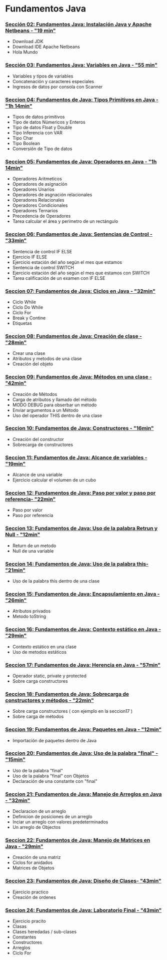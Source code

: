 # Fundamentos Java

### [Sección 02: Fundamentos Java: Instalación Java y Apache Netbeans - "19 min" ](./seccion02)

* Download JDK
* Download IDE Apache Netbeans
* Hola Mundo

### [Sección 03: Fundamentos Java: Variables en Java - "55 min"](./seccion03)
* Variables y tipos de variables
* Concatenación y caracteres especiales
* Ingresos de datos por consola con Scanner

### [Seccion 04: Fundamentos de Java: Tipos Primitivos en Java - "1h 14min"](./seccion04)
* Tipos de datos primitivos
* Tipo de datos Númericos y Enteros
* Tipo de datos Float y Double
* Tipo Inferencia con VAR
* Tipo Char 
* Tipo Boolean
* Conversión de Tipo de datos

### [Seccion 05: Fundamentos de Java: Operadores en Java - "1h 14min"](./seccion05)
* Operadores Aritmeticos
* Operadores de asignación
* Operadores Unarios
* Operadores de asgnación relacionales
* Operadores Relacionales
* Operadores Condicionales
* Operadores Ternarios
* Precedencia de Operadores
* Tarea calcular el área y perimetro de un rectángulo

### [Seccion 06: Fundamentos de Java: Sentencias de Control - "33min"](./seccion06)
* Sentencia de control IF ELSE
* Ejercicio IF ELSE
* Ejercicio estación del año según el mes que estamos
* Sentencia de control SWITCH
* Ejercicio estación del año según el mes que estamos con SWITCH
* Tarea calificación de un examen con IF ELSE

### [Seccion 07: Fundamentos de Java: Ciclos en Java - "32min"](./seccion07)
* Ciclo While
* Ciclo Do While
* Ciclo For
* Break y Contine
* Etiquetas

### [Seccion 08: Fundamentos de Java: Creación de clase - "28min"](./seccion08)
* Crear una clase
* Atributos y metodos de una clase
* Creación del objeto

### [Seccion 09: Fundamentos de Java: Métodos en una clase - "42min"](./seccion09)
* Creación de Métodos
* Carga de atributos y llamado del método
* MODO DEBUG para obserbar un método
* Enviar argumentos a un Método
* Uso del operador THIS dentro de una clase

### [Seccion 10: Fundamentos de Java: Constructores - "16min"](./seccion10)
* Creación del constructor
* Sobrecarga de constructores

### [Seccion 11: Fundamentos de Java: Alcance de variables - "19min"](./seccion11)
* Alcance de una variable
* Ejercicio calcular el volumen de un cubo

### [Seccion 12: Fundamentos de Java: Paso por valor y paso por referencia- "22min"](./seccion12)
* Paso por valor
* Paso por referencia

### [Seccion 13: Fundamentos de Java: Uso de la palabra Retrun y Null - "12min"](./seccion13)
* Return de un metodo
* Null de una variable

### [Seccion 14: Fundamentos de Java: Uso de la palabra this- "21min"](./seccion14)
* Uso de la palabra this dentro de una clase

### [Seccion 15: Fundamentos de Java: Encapsulamiento en Java - "26min"](./seccion15)
* Atributos privados
* Metodo toString

### [Seccion 16: Fundamentos de Java: Contexto estático en Java - "29min"](./seccion16)
* Contexto estático en una clase
* Uso de metodos estáticos

### [Seccion 17: Fundamentos de Java: Herencia en Java - "57min"](./seccion17)
* Operador static, private y protected
* Sobre carga constructores

### [Seccion 18: Fundamentos de Java: Sobrecarga de constructores y métodos - "22min"](./seccion18)
* Sobre carga constructores ( con ejemplo en la seccion17 )
* Sobre carga de métodos

### [Seccion 19: Fundamentos de Java: Paquetes en Java - "12min"](./src/seccion19)
* Importación de paquetes dentro de Java

### [Seccion 20: Fundamentos de Java: Uso de la palabra "final" - "15min"](./seccion20)
* Uso de la palabra "final"
* Uso de la palabra "final" con Objetos
* Declaración de una constante con "final"

### [Seccion 21: Fundamentos de Java: Manejo de Arreglos en Java - "32min"](./seccion21)
* Declaracion de un arreglo
* Definicion de posiciones de un arreglo
* Inciar un arreglo con valores predeterminados
* Un arreglo de Objectos

### [Seccion 22: Fundamentos de Java: Manejo de Matrices en Java - "29min"](./seccion22)
* Creación de una matriz
* Ciclos for anidados
* Matrices de Objetos

### [Seccion 23: Fundamentos de Java: Diseño de Clases- "43min"](./seccion23)
* Ejercicio practico
* Creación de ordenes

### [Seccion 24: Fundamentos de Java: Laboratorio Final - "43min"](./seccion24)
* Ejercicio pracito
* Clasas
* Clases heredadas / sub-clases
* Constantes
* Constructores
* Arreglos
* Ciclo For